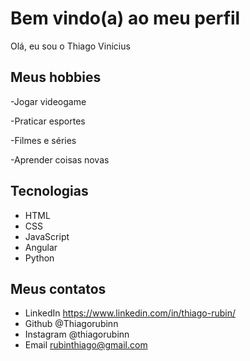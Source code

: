 # Bem vindo(a) ao meu perfil

Olá, eu sou o Thiago Vinicius 

## Meus hobbies

-Jogar videogame

-Praticar esportes

-Filmes e séries

-Aprender coisas novas

## Tecnologias 

- HTML
- CSS
- JavaScript
- Angular
- Python


## Meus contatos 

- LinkedIn https://www.linkedin.com/in/thiago-rubin/
- Github @Thiagorubinn
- Instagram @thiagorubinn
- Email rubinthiago@gmail.com
